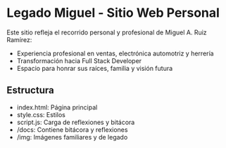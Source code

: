 
# Legado Miguel - Sitio Web Personal

Este sitio refleja el recorrido personal y profesional de Miguel A. Ruiz Ramírez:
- Experiencia profesional en ventas, electrónica automotriz y herrería
- Transformación hacia Full Stack Developer
- Espacio para honrar sus raíces, familia y visión futura

## Estructura

- index.html: Página principal
- style.css: Estilos
- script.js: Carga de reflexiones y bitácora
- /docs: Contiene bitácora y reflexiones
- /img: Imágenes familiares y de legado
